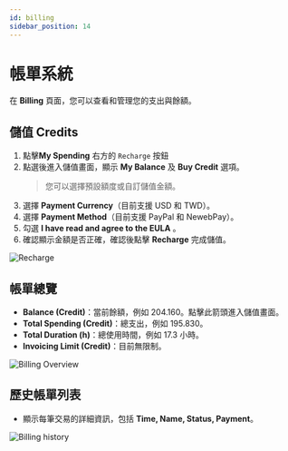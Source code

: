 ```yaml
---
id: billing
sidebar_position: 14
---
```


# 帳單系統

在 **Billing** 頁面，您可以查看和管理您的支出與餘額。

## **儲值 Credits**

1. 點擊**My Spending** 右方的 `Recharge` 按鈕
2. 點選後進入儲值畫面，顯示 **My Balance** 及 **Buy Credit** 選項。
   > 您可以選擇預設額度或自訂儲值金額。
3. 選擇 **Payment Currency**（目前支援 USD 和 TWD）。
4. 選擇 **Payment Method**（目前支援 PayPal 和 NewebPay）。
5. 勾選 **I have read and agree to the EULA** 。
6. 確認顯示金額是否正確，確認後點擊 **Recharge** 完成儲值。

![Recharge](../../../../../docs/docs-images/p11/01.Recharge.jpg)

## **帳單總覽**

- **Balance (Credit)**：當前餘額，例如 204.160。點擊此箭頭進入儲值畫面。
- **Total Spending (Credit)**：總支出，例如 195.830。
- **Total Duration (h)**：總使用時間，例如 17.3 小時。
- **Invoicing Limit (Credit)**：目前無限制。

![Billing Overview](../../../../../docs/docs-images/p11/02.Billing%20Overview.jpg)

## **歷史帳單列表**

- 顯示每筆交易的詳細資訊，包括 **Time, Name, Status, Payment**。

![Billing history](../../../../../docs/docs-images/p11/03.Billing%20history.jpg)
